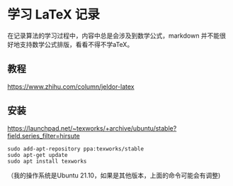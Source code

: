 # 学习 LaTeX 记录

在记录算法的学习过程中，内容中总是会涉及到数学公式，markdown 并不能很好地支持数学公式排版，看看不得不学aTeX。

## 教程

https://www.zhihu.com/column/jeldor-latex

## 安装

https://launchpad.net/~texworks/+archive/ubuntu/stable?field.series_filter=hirsute

```text
sudo add-apt-repository ppa:texworks/stable
sudo apt-get update
sudo apt install texworks
```
（我的操作系统是Ubuntu 21.10，如果是其他版本，上面的命令可能会有调整)


